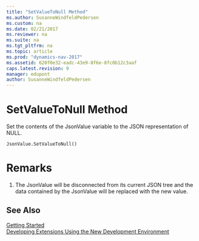 ```yaml
---
title: "SetValueToNull Method"
ms.author: SusanneWindfeldPedersen
ms.custom: na
ms.date: 02/21/2017
ms.reviewer: na
ms.suite: na
ms.tgt_pltfrm: na
ms.topic: article
ms.prod: "dynamics-nav-2017"
ms.assetid: 620f0e32-eadc-43e9-8f6e-8fc0b12c3aaf
caps.latest.revision: 9
manager: edupont
author: SusanneWindfeldPedersen
---
```


# SetValueToNull Method
Set the contents of the JsonValue variable to the JSON representation of NULL.

```
JsonValue.SetValueToNull()
```

# Remarks
1. The JsonValue will be disconnected from its current JSON tree and the data contained by the JsonValue will be replaced with the new value.

## See Also
[Getting Started](newdev-get-started.md)  
[Developing Extensions Using the New Development Environment](newdev-dev-overview.md)
